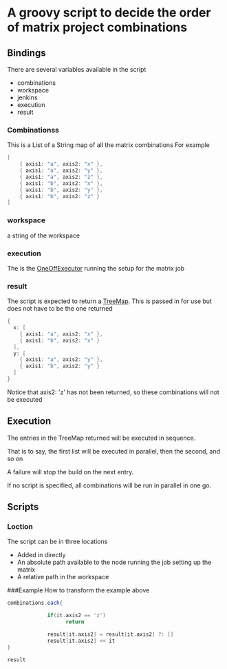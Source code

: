 

# A groovy script to decide the order of matrix project combinations

## Bindings
There are several variables available in the script

* combinations
* workspace
* jenkins
* execution
* result

### Combinationss
This is a List of a String map of all the matrix combinations
For example 
```groovy
[
    { axis1: "a", axis2: "x" },
    { axis1: "a", axis2: "y" },
    { axis1: "a", axis2: "z" },
    { axis1: "b", axis2: "x" },
    { axis1: "b", axis2: "y" },
    { axis1: "b", axis2: "z" }
]
```

### workspace
a string of the workspace

### execution 
The is the [OneOffExecutor]( http://javadoc.jenkins-ci.org/hudson/model/OneOffExecutor.html) running the setup for the matrix job

### result
The script is expected to return a [TreeMap](http://groovy.codehaus.org/JN1035-Maps). This is passed in for use but does not have to be the one returned

```groovy
{
  x: [
    { axis1: "a", axis2: "x" },
    { axis1: "b", axis2: "x" }
  ],
  y: [
    { axis1: "a", axis2: "y" },
    { axis1: "b", axis2: "y" }
  ]
}
```
Notice that axis2: 'z' has not been returned, so these combinations will not be executed

## Execution
The entries in the TreeMap returned will be executed in sequence.

That is to say, the first list will be executed in parallel, then the second, and so on

A failure will stop the build on the next entry.</p>

If no script is specified, all combinations will be run in parallel in one go.

## Scripts
### Loction
The script can be in three locations
* Added in directly
* An absolute path available to the node running the job setting up the matrix
* A relative path in the workspace

###Example
How to transform the example above
```groovy
combinations.each{

             if(it.axis2 == 'z')
                   return

             result[it.axis2] = result[it.axis2] ?: []
             result[it.axis2] << it
}

result
```

